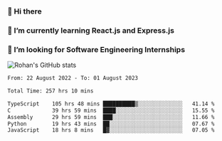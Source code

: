 ### 👋 Hi there 

<!--
**rohznmdev/rohznmdev** is a ✨ _special_ ✨ repository because its `README.md` (this file) appears on your GitHub profile.

Here are some ideas to get you started:

- 🔭 I’m currently working on ...
- 🌱 I’m currently learning Ruby and Ruby on Rails
- 👯 I’m looking to collaborate on ...
- 🤔 I’m looking for help with ...
- 💬 Ask me about ...
- 📫 How to reach me: ...
- 😄 Pronouns: ...
- ⚡ Fun fact: ...
-->
### 🌱 I’m currently learning React.js and Express.js
### 🤔 I’m looking for Software Engineering Internships
![Rohan's GitHub stats](https://github-readme-stats.vercel.app/api?username=rohznmdev&theme=dark&show_icons=true)

<!--START_SECTION:waka-->

```txt
From: 22 August 2022 - To: 01 August 2023

Total Time: 257 hrs 10 mins

TypeScript    105 hrs 48 mins ██████████▒░░░░░░░░░░░░░░   41.14 %
C             39 hrs 59 mins  ████░░░░░░░░░░░░░░░░░░░░░   15.55 %
Assembly      29 hrs 59 mins  ███░░░░░░░░░░░░░░░░░░░░░░   11.66 %
Python        19 hrs 43 mins  ██░░░░░░░░░░░░░░░░░░░░░░░   07.67 %
JavaScript    18 hrs 8 mins   █▓░░░░░░░░░░░░░░░░░░░░░░░   07.05 %
```

<!--END_SECTION:waka-->
